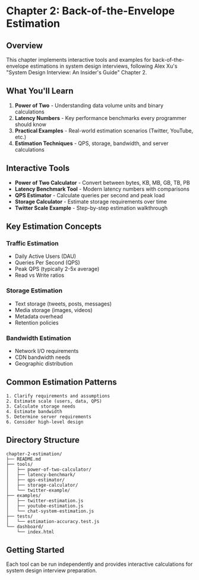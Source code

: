 # Chapter 2: Back-of-the-Envelope Estimation

## Overview

This chapter implements interactive tools and examples for back-of-the-envelope estimations in system design interviews, following Alex Xu's "System Design Interview: An Insider's Guide" Chapter 2.

## What You'll Learn

1. **Power of Two** - Understanding data volume units and binary calculations
2. **Latency Numbers** - Key performance benchmarks every programmer should know
3. **Practical Examples** - Real-world estimation scenarios (Twitter, YouTube, etc.)
4. **Estimation Techniques** - QPS, storage, bandwidth, and server calculations

## Interactive Tools

- **Power of Two Calculator** - Convert between bytes, KB, MB, GB, TB, PB
- **Latency Benchmark Tool** - Modern latency numbers with comparisons
- **QPS Estimator** - Calculate queries per second and peak load
- **Storage Calculator** - Estimate storage requirements over time
- **Twitter Scale Example** - Step-by-step estimation walkthrough

## Key Estimation Concepts

### Traffic Estimation
- Daily Active Users (DAU)
- Queries Per Second (QPS)
- Peak QPS (typically 2-5x average)
- Read vs Write ratios

### Storage Estimation
- Text storage (tweets, posts, messages)
- Media storage (images, videos)
- Metadata overhead
- Retention policies

### Bandwidth Estimation
- Network I/O requirements
- CDN bandwidth needs
- Geographic distribution

## Common Estimation Patterns

```
1. Clarify requirements and assumptions
2. Estimate scale (users, data, QPS)
3. Calculate storage needs
4. Estimate bandwidth
5. Determine server requirements
6. Consider high-level design
```

## Directory Structure

```
chapter-2-estimation/
├── README.md
├── tools/
│   ├── power-of-two-calculator/
│   ├── latency-benchmark/
│   ├── qps-estimator/
│   ├── storage-calculator/
│   └── twitter-example/
├── examples/
│   ├── twitter-estimation.js
│   ├── youtube-estimation.js
│   └── chat-system-estimation.js
├── tests/
│   └── estimation-accuracy.test.js
└── dashboard/
    └── index.html
```

## Getting Started

Each tool can be run independently and provides interactive calculations for system design interview preparation.